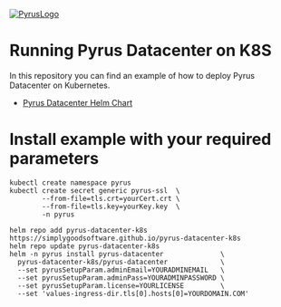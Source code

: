 [![PyrusLogo](https://pyrus.com/images/logo/logo_small_x2.png)](https://pyrus.com)

# Running Pyrus Datacenter on K8S

In this repository you can find an example of how to deploy Pyrus Datacenter on Kubernetes.
 * [Pyrus Datacenter Helm Chart](https://github.com/simplygoodsoftware/pyrus-datacenter-k8s/tree/main/pyrus-datacenter)

# Install example with your required parameters
```
kubectl create namespace pyrus
kubectl create secret generic pyrus-ssl  \
        --from-file=tls.crt=yourCert.crt \
        --from-file=tls.key=yourKey.key  \
        -n pyrus

helm repo add pyrus-datacenter-k8s https://simplygoodsoftware.github.io/pyrus-datacenter-k8s
helm repo update pyrus-datacenter-k8s
helm -n pyrus install pyrus-datacenter              \
  pyrus-datacenter-k8s/pyrus-datacenter             \
  --set pyrusSetupParam.adminEmail=YOURADMINEMAIL   \
  --set pyrusSetupParam.adminPass=YOURADMINPASSWORD \
  --set pyrusSetupParam.license=YOURLICENSE         \
  --set 'values-ingress-dir.tls[0].hosts[0]=YOURDOMAIN.COM'
```
